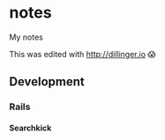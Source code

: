 # notes
My notes

This was edited with http://dillinger.io 😱

## Development

### Rails

#### Searchkick
